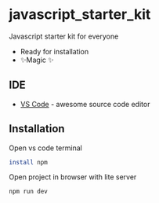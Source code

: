 # javascript_starter_kit

Javascript starter kit for everyone

- Ready for installation
- ✨Magic ✨

## IDE

- [VS Code](https://code.visualstudio.com/) - awesome source code editor

## Installation

Open vs code terminal

```sh
install npm
```
Open project in browser with lite server

```sh
npm run dev
```


